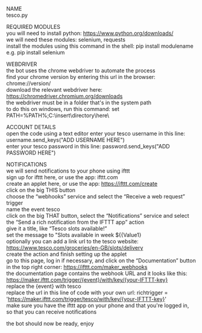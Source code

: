 NAME  
tesco.py  
  
REQUIRED MODULES  
you will need to install python: https://www.python.org/downloads/  
we will need these modules: selenium, requests  
install the modules using this command in the shell: pip install modulename  
e.g. pip install selenium  
  
WEBDRIVER  
the bot uses the chrome webdriver to automate the process  
find your chrome version by entering this url in the browser: chrome://version/  
download the relevant webdriver here: https://chromedriver.chromium.org/downloads  
the webdriver must be in a folder that's in the system path  
to do this on windows, run this command: set PATH=%PATH%;C:\insert\directory\here\  
  
ACCOUNT DETAILS  
open the code using a text editor
enter your tesco username in this line: username.send_keys("ADD USERNAME HERE")  
enter your tesco password in this line: password.send_keys("ADD PASSWORD HERE")  
  
NOTIFICATIONS  
we will send notifications to your phone using ifttt  
sign up for ifttt here, or use the app: ifttt.com      
create an applet here, or use the app: https://ifttt.com/create    
click on the big THIS button  
choose the “webhooks” service and select the “Receive a web request” trigger  
name the event tesco  
click on the big THAT button, select the “Notifications” service and select the “Send a rich notification from the IFTTT app” action  
give it a title, like “Tesco slots available!”  
set the message to "Slots available in week ${{Value1}  
optionally you can add a link url to the tesco website: https://www.tesco.com/groceries/en-GB/slots/delivery  
create the action and finish setting up the applet  
go to this page, log in if necessary, and click on the “Documentation” button in the top right corner: https://ifttt.com/maker_webhooks  
the documentation page contains the webhook URL and it looks like this: https://maker.ifttt.com/trigger/{event}/with/key/{your-IFTTT-key}  
replace the {event} with tesco  
replace the url in this line of code with your own url: richtrigger = 'https://maker.ifttt.com/trigger/tesco/with/key/{your-IFTTT-key}'  
make sure you have the ifttt app on your phone and that you're logged in, so that you can receive notifications  
  
the bot should now be ready, enjoy  
